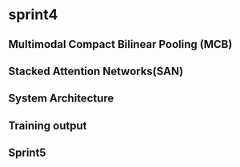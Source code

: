 # sprint4
## Multimodal Compact Bilinear Pooling (MCB)



## Stacked Attention Networks(SAN)

## System Architecture

## Training output

## Sprint5
